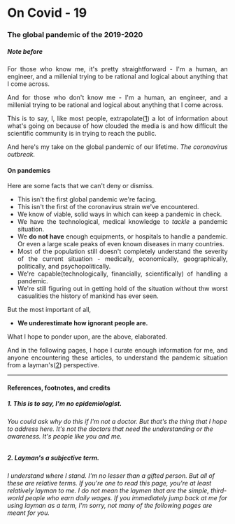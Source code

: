 # On Covid - 19

### The global pandemic of the 2019-2020

<div style="text-align:justify">

##### Note before
For those who know me, it's pretty straightforward - I'm a human, an engineer, and a millenial trying to be rational and logical about anything that I come across. 

And for those who don't know me - I'm a human, an engineer, and a millenial trying to be rational and logical about anything that I come across. 

This is to say, I, like most people, extrapolate([1](covid-19.md#1-this-is-to-say-im-no-epidemiologist)) a lot of information about what's going on because of how clouded the media is and how difficult the scientific community is in trying to reach the public. 

And here's my take on the global pandemic of our lifetime. *The coronavirus outbreak.*

<!-- I'm a software engineer (A web developer working exclusively on the backend and AI) and like most people are today, I'm currently in the work from home mode. Unfortunately, it's not the same as a remote work that I have already had the fortune to work with. Neither is this work from home situation similar to how a typical work from home situation should be, so let's set it straight - __We're working amidst the lockdown/Quarantine from home, and not working from home.__ -->

#### On pandemics

Here are some facts that we can't deny or dismiss. 

- This isn't the first global pandemic we're facing.
- This isn't the first of the coronavirus strain we've encountered.
- We know of viable, solid ways in which can keep a pandemic in check.
- We have the technological, medical knowledge to *tackle* a pandemic situation.
- We **do not have** enough equipments, or hospitals to handle a pandemic. Or even a large scale peaks of even known diseases in many countries. 
- Most of the population still doesn't completely understand the severity of the current situation - medically, economically, geographically, politically, and psychopolitically. 
- We're capable(technologically, financially, scientifically) of handling a pandemic.
- We're still figuring out in getting hold of the situation without thw worst casualities the history of mankind has ever seen. 

But the most important of all, 
- **We underestimate how ignorant people are.**  
   

What I hope to ponder upon, are the above, elaborated.
<!-- ### Life amidst the pandemic

I'm a software engineer and specifically, a backend web developer with my current job into the domain of AI. I understand where I stand compared to most of the people and I can sincerely say that it is difficult for me to wade through so much noise online. And if it is difficult for someone like me, I can only imagine that for the rest of the populace.

#### This isn't the first global pandemic we're facing

If anything, humans are incredibly adept at overcoming events of such a scale. Pandemics have existed throughout the human history. The black plague, the spanish flu, the AIDS, or even the dancing plague (which you can read about to understand how psychogenic something like a pandemic could be). You can obviously read about them if you feel like, but what I'm more focused on what we should be more careful about is the overlaps of all the pandemic situations. We often oversee the effects that events like this have on us. Or at least that's what I wonder about. Of course, one other thing we're impeccable at is to eventually handle with what's left out. 


#### This isn't the first of the coronavirus strain we've encountered

I'm not a medical professional. And whoever is reading this, should atleast have the ability to search *coronavirus* on google or on Wikipedia and that'll immediately enlighten them about the two other major ones - SARS and MERS. I'll leave it upto you to read up on them if you so wish to. Just know that this isn't the first time we're encountering a strain of this virus. That is to say, if we're patient enough to read an article about a couple pages would give us a basic understanding of what the virus is. But of course, people don't - and that's the problem that I want to shine light on.  -->

And in the following pages, I hope I curate enough information for me, and anyone encountering these articles, to understand the pandemic situation from a layman's([2](covid-19.md#2-laymans-a-subjective-term)) perspective.

</div>

---

#### References, footnotes, and credits

##### 1. This is to say, I'm no epidemiologist. 
###### You could ask why do this if I'm not a doctor. But that's the thing that I hope to address here. It's not the doctors that need the understanding or the awareness. It's people like you and me. 
##### 2. Layman's a subjective term. 
###### I understand where I stand. I'm no lesser than a gifted person. But all of these are relative terms. If you're one to read this page, you're at least relatively layman to me. I do not mean the laymen that are the simple, third-world people who earn daily wages. If you immediately jump back at me for using layman as a term, I'm sorry, not many of the following pages are meant for you. 

